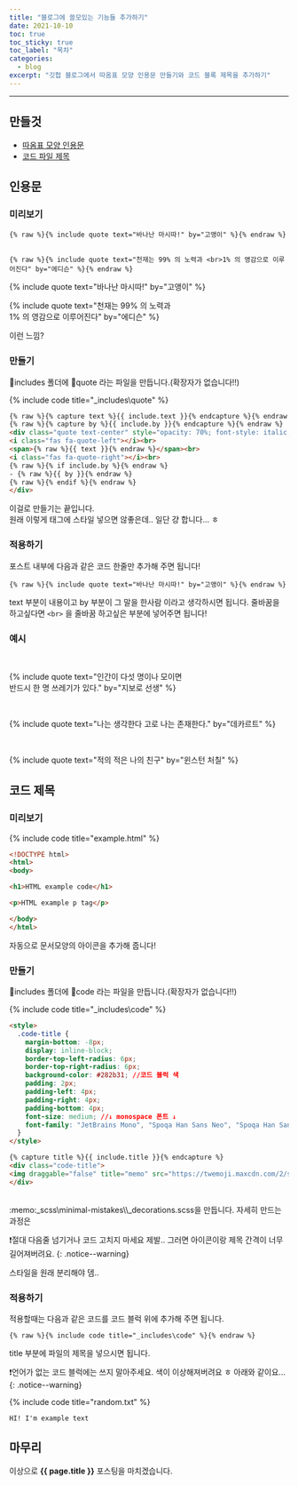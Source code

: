 ```yaml
---
title: "블로그에 쓸모있는 기능들 추가하기"
date: 2021-10-10
toc: true
toc_sticky: true
toc_label: "목차"
categories:
  - blog
excerpt: "깃헙 블로그에서 따옴표 모양 인용문 만들기와 코드 블록 제목을 추가하기"
---
```

***

## 만들것

- [따옴표 모양 인용문](#&lrm;미리보기)
- [코드 파일 제목](#미리보기)

## 인용문

### &lrm;미리보기

```liquid
{% raw %}{% include quote text="바나난 마시따!" by="고앵이" %}{% endraw %}


{% raw %}{% include quote text="천재는 99% 의 노력과 <br>1% 의 영감으로 이루어진다" by="에디슨" %}{% endraw %}
```

{% include quote text="바나난 마시따!" by="고앵이" %}  


{% include quote text="천재는 99% 의 노력과 <br>1% 의 영감으로 이루어진다" by="에디슨" %}

이런 느낌?

### &lrm;만들기

📂includes 폴더에 📝quote 라는 파일을 만듭니다.(확장자가 없습니다!!)

{% include code title="_includes\quote" %}
```html
{% raw %}{% capture text %}{{ include.text }}{% endcapture %}{% endraw %}
{% raw %}{% capture by %}{{ include.by }}{% endcapture %}{% endraw %}
<div class="quote text-center" style="opacity: 70%; font-style: italic;">
<i class="fas fa-quote-left"></i><br>
<span>{% raw %}{{ text }}{% endraw %}</span><br>
<i class="fas fa-quote-right"></i><br>
{% raw %}{% if include.by %}{% endraw %}
- {% raw %}{{ by }}{% endraw %}
{% raw %}{% endif %}{% endraw %}
</div>
```

이걸로 만들기는 끝입니다.  
원래 이렇게 태그에 스타일 넣으면 않좋은데.. 일단 걍 합니다... ㅎ

### &lrm;적용하기

포스트 내부에 다음과 같은 코드 한줄만 추가해 주면 됩니다!

```liquid
{% raw %}{% include quote text="바나난 마시따!" by="고앵이" %}{% endraw %}
```

<span class='var'>text</span> 부분이 내용이고 <span class='var'>by</span> 부분이 그 말을 한사람 이라고 생각하시면 됩니다.
줄바꿈을 하고싶다면 `<br>` 을 줄바꿈 하고싶은 부분에 넣어주면 됩니다!

### &lrm;예시

<br>

{% include quote text="인간이 다섯 명이나 모이면<br> 반드시 한 명 쓰레기가 있다." by="지보로 선생" %}

<br>

{% include quote text="나는 생각한다 고로 나는 존재한다." by="데카르트" %}

<br>

{% include quote text="적의 적은 나의 친구" by="윈스턴 처칠" %}

## 코드 제목

### 미리보기

{% include code title="example.html" %}
```html
<!DOCTYPE html>
<html>
<body>

<h1>HTML example code</h1>

<p>HTML example p tag</p>

</body>
</html>
```

자동으로 문서모양의 아이콘을 추가해 줍니다!

### 만들기

:open_file_folder:includes 폴더에 :memo:code 라는 파일을 만듭니다.(확장자가 없습니다!!)

{% include code title="_includes\code" %}
```html
<style>
  .code-title {
    margin-bottom: -8px;
    display: inline-block;
    border-top-left-radius: 6px;
    border-top-right-radius: 6px;
    background-color: #282b31; //코드 블럭 색
    padding: 2px;
    padding-left: 4px;
    padding-right: 4px;
    padding-bottom: 4px;
    font-size: medium; //↓ monospace 폰트 ↓
    font-family: "JetBrains Mono", "Spoqa Han Sans Neo", "Spoqa Han Sans JP";
  }
</style>

{% capture title %}{{ include.title }}{% endcapture %}
<div class="code-title">
<img draggable="false" title="memo" src="https://twemoji.maxcdn.com/2/svg/1f4dd.svg" class="emoji">{{ title }}
</div>
```
<br>
:memo:<span class='mns'>_scss\minimal-mistakes\\_decorations.scss</span>을 만듭니다.
자세히 만드는 과정은 

❗절대 다음줄 넘기거나 코드 고치지 마세요 제발.. 그러면 아이콘이랑 제목 간격이 너무 길어져버려요.
{: .notice--warning}

스타일을 원래 분리해야 뎀..

### 적용하기

적용할때는 다음과 같은 코드를 코드 블럭 위에 추가해 주면 됩니다.

```liquid
{% raw %}{% include code title="_includes\code" %}{% endraw %}
```

<span class='var'>title</span> 부분에 파일의 제목을 넣으시면 됩니다.

❗언어가 없는 코드 블럭에는 쓰지 말아주세요. 색이 이상해져버려요 ㅎ
아래와 같이요...
{: .notice--warning}

{% include code title="random.txt" %}
```
HI! I'm example text
```

## 마무리

이상으로 **{{ page.title }}** 포스팅을 마치겠습니다.
